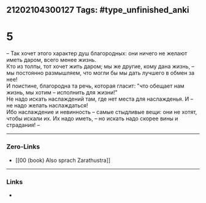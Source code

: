 21202104300127
Tags: #type_unfinished_anki
---
# 5

– Так хочет этого характер душ благородных: они ничего не желают иметь даром, всего менее жизнь. <br>Кто из толпы, тот хочет жить даром; мы же другие, кому дана жизнь, – мы постоянно размышляем, что могли бы мы дать лучшего в обмен за нее! <br>И поистине, благородна та речь, которая гласит: "что обещает нам жизнь, мы хотим – исполнить для жизни!" <br>Не надо искать наслаждений там, где нет места для наслажденья. И – не надо желать наслаждаться! <br>Ибо наслаждение и невинность – самые стыдливые вещи: они не хотят, чтобы искали их. Их надо иметь, – но искать надо скорее вины и страдания! –

---
### Zero-Links
- [[00 (book) Also sprach Zarathustra]]
---
### Links
-